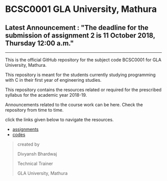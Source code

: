 # BCSC0001 GLA University, Mathura



## Latest Announcement : "The deadline for the submission of assignment 2 is 11 October 2018, Thursday 12:00 a.m."

 

____



This is the official GitHub repository for the subject code BCSC0001 for GLA University, Mathura. 

This repository is meant for the students currently studying programming with C in their first year of engineering studies.

This repository contains the resources related or required for the prescribed syllabus for the academic year 2018-19.

Announcements related to the course work can be here. Check the repository from time to time. 

click the links given below to navigate the resources.

- [assignments](https://github.com/dbc2201/gla-bcsc0001-2018/blob/master/assignments/README.md) 
- [codes]()  



> created by
>
> Divyansh Bhardwaj
>
> Technical Trainer
>
> GLA University, Mathura

